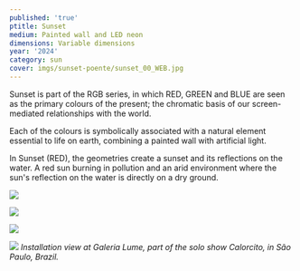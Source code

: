 ```yaml
---
published: 'true'
ptitle: Sunset
medium: Painted wall and LED neon
dimensions: Variable dimensions
year: '2024'
category: sun
cover: imgs/sunset-poente/sunset_00_WEB.jpg
---
```

Sunset is part of the RGB series, in which RED, GREEN and BLUE are seen as the primary colours of the present; the chromatic basis of our screen-mediated relationships with the world.

Each of the colours is symbolically associated with a natural element essential to life on earth, combining a painted wall with artificial light.

In Sunset (RED), the geometries create a sunset and its reflections on the water. A red sun burning in pollution and an arid environment where the sun's reflection on the water is directly on a dry ground.

![]({{site.baseurl}}/imgs/sunset-poente/sunset_01_WEB.jpg)

![]({{site.baseurl}}/imgs/sunset-poente/sunset_02_WEB.jpg)

![]({{site.baseurl}}/imgs/sunset-poente/sunset_03_WEB.jpg)

![]({{site.baseurl}}/imgs/sunset-poente/sunset_04_WEB.jpg)
_Installation view at Galeria Lume, part of the solo show Calorcito, in São Paulo, Brazil._

